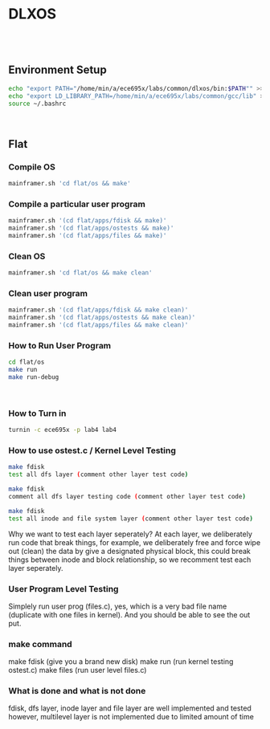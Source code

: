 # DLXOS
<br /><br />


## Environment Setup
```bash
echo "export PATH="/home/min/a/ece695x/labs/common/dlxos/bin:$PATH"" >> ~/.bashrc
echo "export LD_LIBRARY_PATH=/home/min/a/ece695x/labs/common/gcc/lib" >> ~/.bashrc
source ~/.bashrc
```
<br />


## Flat
### Compile OS
```bash
mainframer.sh 'cd flat/os && make'
```
### Compile a particular user program
```bash
mainframer.sh '(cd flat/apps/fdisk && make)'
mainframer.sh '(cd flat/apps/ostests && make)'
mainframer.sh '(cd flat/apps/files && make)'
```
### Clean OS
```bash
mainframer.sh 'cd flat/os && make clean'
```
### Clean user program
```bash
mainframer.sh '(cd flat/apps/fdisk && make clean)'
mainframer.sh '(cd flat/apps/ostests && make clean)'
mainframer.sh '(cd flat/apps/files && make clean)'
```
### How to Run User Program 
```bash
cd flat/os
make run
make run-debug
```
<br />


### How to Turn in
```bash
turnin -c ece695x -p lab4 lab4
```


### How to use ostest.c / Kernel Level Testing
```bash
make fdisk
test all dfs layer (comment other layer test code)

make fdisk
comment all dfs layer testing code (comment other layer test code)

make fdisk
test all inode and file system layer (comment other layer test code)
```
Why we want to test each layer seperately?
At each layer, we deliberately run code that break things, for example, we deliberately free and force wipe out (clean) the data by give a designated physical block, this could break things between inode and block relationship, so we recomment test each layer seperately.
<br />

### User Program Level Testing
Simplely run user prog (files.c), yes, which is a very bad file name (duplicate with one files in kernel). And you should be able to see the out put.


### make command
make fdisk (give you a brand new disk)
make run (run kernel testing ostest.c)
make files (run user level files.c)


### What is done and what is not done
fdisk, dfs layer, inode layer and file layer are well implemented and tested
however, multilevel layer is not implemented due to limited amount of time
